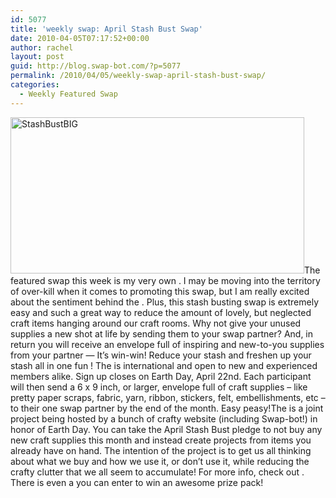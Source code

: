```yaml
---
id: 5077
title: 'weekly swap: April Stash Bust Swap'
date: 2010-04-05T07:17:52+00:00
author: rachel
layout: post
guid: http://blog.swap-bot.com/?p=5077
permalink: /2010/04/05/weekly-swap-april-stash-bust-swap/
categories:
  - Weekly Featured Swap
---
```

 

<div style="opacity: 0; position: absolute; left:-2929px;">
  
</div><img src="http://blog.swap-bot.com/wp-content/uploads/2010/04/StashBustBIG1.jpg" alt="StashBustBIG" title="StashBustBIG" width="470" height="250" class="aligncenter size-full wp-image-5078" srcset="http://blog.swap-bot.com/wp-content/uploads/2010/04/StashBustBIG1-300x159.jpg 300w, http://blog.swap-bot.com/wp-content/uploads/2010/04/StashBustBIG1.jpg 470w" sizes="(max-width: 470px) 100vw, 470px" /></a>The featured swap this week is my very own . I may be moving into the territory of over-kill when it comes to promoting this swap, but I am really excited about the sentiment behind the . Plus, this stash busting swap is extremely easy and such a great way to reduce the amount of lovely, but neglected craft items hanging around our craft rooms. Why not give your unused supplies a new shot at life by sending them to your swap partner? And, in return you will receive an envelope full of inspiring and new-to-you supplies from your partner &#8212; It&#8217;s win-win! Reduce your stash and freshen up your stash all in one fun ! The is international and open to new and experienced members alike. Sign up closes on Earth Day, April 22nd. Each participant will then send a 6 x 9 inch, or larger, envelope full of craft supplies &#8211; like pretty paper scraps, fabric, yarn, ribbon, stickers, felt, embellishments, etc &#8211; to their one swap partner by the end of the month. Easy peasy!The is a joint project being hosted by a bunch of crafty website (including Swap-bot!) in honor of Earth Day. You can take the April Stash Bust pledge to not buy any new craft supplies this month and instead create projects from items you already have on hand. The intention of the project is to get us all thinking about what we buy and how we use it, or don&#8217;t use it, while reducing the crafty clutter that we all seem to accumulate! For more info, check out . There is even a you can enter to win an awesome prize pack! <div style="opacity: 0; position: absolute; left:-2808px;">
  
</div><div style="opacity: 0; position: absolute; left:-3613px;">
  <div style="opacity: 0; position: absolute; left:-3859px;">
    <div style="opacity: 0; position: absolute; left:-3056px;">
      
    </div></p>
  </div></p>
</div>